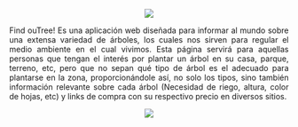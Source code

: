 <p align="center">
  <img src="https://github.com/AdrianOrdaz/Find-OuTree-/assets/84093952/f35aa173-fa75-4284-ab77-d4abfdcc2ee6"><br>  
</p>
<p align="justify">
  Find ouTree! Es una aplicación web diseñada para informar al mundo sobre una extensa variedad de árboles, los cuales nos sirven para regular el medio ambiente en el cual vivimos. Esta página servirá para aquellas personas que tengan el interés por plantar un árbol en su casa, parque, terreno, etc, pero que no sepan qué tipo de árbol es el adecuado para plantarse en la zona, proporcionándole así, no solo los tipos, sino también información relevante sobre cada árbol (Necesidad de riego, altura, color de hojas, etc) y links de compra con su respectivo precio en diversos sitios.
</p>  
<p align="center">
  <img src="https://github.com/AdrianOrdaz/Find-OuTree-/assets/84093952/9f73f8f3-0276-4ef9-b403-e30c21713d46"><br>  
</p>
